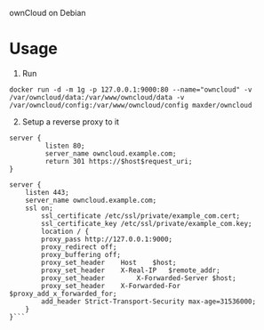 ownCloud on Debian

# Usage #

1. Run 

`docker run -d -m 1g -p 127.0.0.1:9000:80 --name="owncloud" -v /var/owncloud/data:/var/www/owncloud/data -v /var/owncloud/config:/var/www/owncloud/config maxder/owncloud`

2. Setup a reverse proxy to it

```
server {
	     listen 80;
	     server_name owncloud.example.com;
	     return 301 https://$host$request_uri;
}

server {
	listen 443;
	server_name owncloud.example.com;
	ssl on;
        ssl_certificate /etc/ssl/private/example_com.cert;
        ssl_certificate_key /etc/ssl/private/example_com.key;
        location / {
		proxy_pass http://127.0.0.1:9000;
		proxy_redirect off;
		proxy_buffering off;
		proxy_set_header 	Host	$host;
		proxy_set_header 	X-Real-IP	$remote_addr;
		proxy_set_header        X-Forwarded-Server $host;
		proxy_set_header	X-Forwarded-For	$proxy_add_x_forwarded_for;
		add_header Strict-Transport-Security max-age=31536000;
	}
}```
